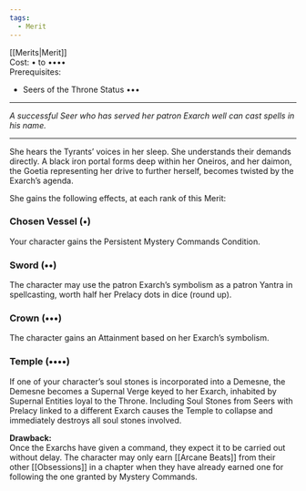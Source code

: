 ```yaml
---
tags:
  - Merit
---
```


[[Merits|Merit]]\
Cost: • to ••••\
Prerequisites:
- Seers of the Throne Status •••

---

_A successful Seer who has served her patron Exarch well can cast spells in his name._

---

She hears the Tyrants’ voices in her sleep. She understands their demands directly. A black iron portal forms deep within her Oneiros, and her daimon, the Goetia representing her drive to further herself, becomes twisted by the Exarch’s agenda.

She gains the following effects, at each rank of this Merit:

### Chosen Vessel (•)

Your character gains the Persistent Mystery Commands Condition.

### Sword (••)

The character may use the patron Exarch’s symbolism as a patron Yantra in spellcasting, worth half her Prelacy dots in dice (round up).

### Crown (•••)

The character gains an Attainment based on her Exarch’s symbolism.

### Temple (••••)

If one of your character’s soul stones is incorporated into a Demesne, the Demesne becomes a Supernal Verge keyed to her Exarch, inhabited by Supernal Entities loyal to the Throne. Including Soul Stones from Seers with Prelacy linked to a different Exarch causes the Temple to collapse and immediately destroys all soul stones involved.

**Drawback:**\
Once the Exarchs have given a command, they expect it to be carried out without delay. The character may only earn [[Arcane Beats]] from their other [[Obsessions]] in a chapter when they have already earned one for following the one granted by Mystery Commands.